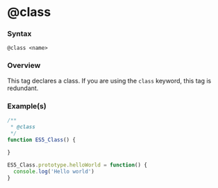 # @class

### Syntax

`@class <name>`

### Overview

This tag declares a class. If you are using the `class` keyword, this tag is redundant.

### Example(s)

```js
/**
 * @class
 */
function ES5_Class() {
  
}

ES5_Class.prototype.helloWorld = function() {
  console.log('Hello world')
}
```

